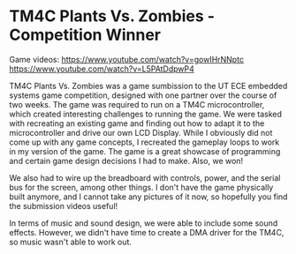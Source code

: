 # TM4C Plants Vs. Zombies - Competition Winner

Game videos:
https://www.youtube.com/watch?v=gowIHrNNptc
https://www.youtube.com/watch?v=L5PAtDdpwP4

TM4C Plants Vs. Zombies was a game sumbission to the UT ECE embedded systems game competition, designed with one partner over the course of two weeks.
The game was required to run on a TM4C microcontroller, which created interesting challenges to running the game.
We were tasked with recreating an existing game and finding out how to adapt it to the microcontroller and drive our own LCD Display.
While I obviously did not come up with any game concepts, I recreated the gameplay loops to work in my version of the game.
The game is a great showcase of programming and certain game design decisions I had to make.
Also, we won!

We also had to wire up the breadboard with controls, power, and the serial bus for the screen, among other things.
I don't have the game physically built anymore, and I cannot take any pictures of it now, so hopefully you find the submission videos useful!

In terms of music and sound design, we were able to include some sound effects.
However, we didn't have time to create a DMA driver for the TM4C, so music wasn't able to work out.
